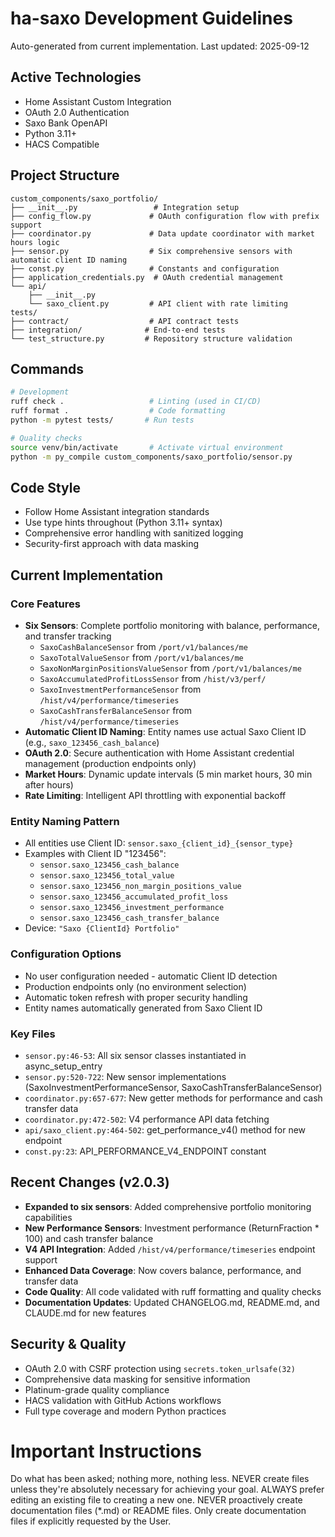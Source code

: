 # ha-saxo Development Guidelines

Auto-generated from current implementation. Last updated: 2025-09-12

## Active Technologies
- Home Assistant Custom Integration
- OAuth 2.0 Authentication
- Saxo Bank OpenAPI
- Python 3.11+
- HACS Compatible

## Project Structure
```
custom_components/saxo_portfolio/
├── __init__.py                 # Integration setup
├── config_flow.py             # OAuth configuration flow with prefix support
├── coordinator.py             # Data update coordinator with market hours logic
├── sensor.py                  # Six comprehensive sensors with automatic client ID naming
├── const.py                   # Constants and configuration
├── application_credentials.py  # OAuth credential management
└── api/
    ├── __init__.py
    └── saxo_client.py         # API client with rate limiting
tests/
├── contract/                  # API contract tests
├── integration/              # End-to-end tests
└── test_structure.py         # Repository structure validation
```

## Commands
```bash
# Development
ruff check .                   # Linting (used in CI/CD)
ruff format .                  # Code formatting
python -m pytest tests/       # Run tests

# Quality checks
source venv/bin/activate       # Activate virtual environment
python -m py_compile custom_components/saxo_portfolio/sensor.py
```

## Code Style
- Follow Home Assistant integration standards
- Use type hints throughout (Python 3.11+ syntax)
- Comprehensive error handling with sanitized logging
- Security-first approach with data masking

## Current Implementation

### Core Features
- **Six Sensors**: Complete portfolio monitoring with balance, performance, and transfer tracking
  - `SaxoCashBalanceSensor` from `/port/v1/balances/me`
  - `SaxoTotalValueSensor` from `/port/v1/balances/me`
  - `SaxoNonMarginPositionsValueSensor` from `/port/v1/balances/me`
  - `SaxoAccumulatedProfitLossSensor` from `/hist/v3/perf/`
  - `SaxoInvestmentPerformanceSensor` from `/hist/v4/performance/timeseries`
  - `SaxoCashTransferBalanceSensor` from `/hist/v4/performance/timeseries`
- **Automatic Client ID Naming**: Entity names use actual Saxo Client ID (e.g., `saxo_123456_cash_balance`)
- **OAuth 2.0**: Secure authentication with Home Assistant credential management (production endpoints only)
- **Market Hours**: Dynamic update intervals (5 min market hours, 30 min after hours)
- **Rate Limiting**: Intelligent API throttling with exponential backoff

### Entity Naming Pattern
- All entities use Client ID: `sensor.saxo_{client_id}_{sensor_type}`
- Examples with Client ID "123456":
  - `sensor.saxo_123456_cash_balance`
  - `sensor.saxo_123456_total_value`
  - `sensor.saxo_123456_non_margin_positions_value`
  - `sensor.saxo_123456_accumulated_profit_loss`
  - `sensor.saxo_123456_investment_performance`
  - `sensor.saxo_123456_cash_transfer_balance`
- Device: `"Saxo {ClientId} Portfolio"`

### Configuration Options
- No user configuration needed - automatic Client ID detection
- Production endpoints only (no environment selection)
- Automatic token refresh with proper security handling
- Entity names automatically generated from Saxo Client ID

### Key Files
- `sensor.py:46-53`: All six sensor classes instantiated in async_setup_entry
- `sensor.py:520-722`: New sensor implementations (SaxoInvestmentPerformanceSensor, SaxoCashTransferBalanceSensor)
- `coordinator.py:657-677`: New getter methods for performance and cash transfer data
- `coordinator.py:472-502`: V4 performance API data fetching
- `api/saxo_client.py:464-502`: get_performance_v4() method for new endpoint
- `const.py:23`: API_PERFORMANCE_V4_ENDPOINT constant

## Recent Changes (v2.0.3)
- **Expanded to six sensors**: Added comprehensive portfolio monitoring capabilities
- **New Performance Sensors**: Investment performance (ReturnFraction * 100) and cash transfer balance
- **V4 API Integration**: Added `/hist/v4/performance/timeseries` endpoint support
- **Enhanced Data Coverage**: Now covers balance, performance, and transfer data
- **Code Quality**: All code validated with ruff formatting and quality checks
- **Documentation Updates**: Updated CHANGELOG.md, README.md, and CLAUDE.md for new features

## Security & Quality
- OAuth 2.0 with CSRF protection using `secrets.token_urlsafe(32)`
- Comprehensive data masking for sensitive information
- Platinum-grade quality compliance
- HACS validation with GitHub Actions workflows
- Full type coverage and modern Python practices

<!-- MANUAL ADDITIONS START -->
# Important Instructions
Do what has been asked; nothing more, nothing less.
NEVER create files unless they're absolutely necessary for achieving your goal.
ALWAYS prefer editing an existing file to creating a new one.
NEVER proactively create documentation files (*.md) or README files. Only create documentation files if explicitly requested by the User.
<!-- MANUAL ADDITIONS END -->
